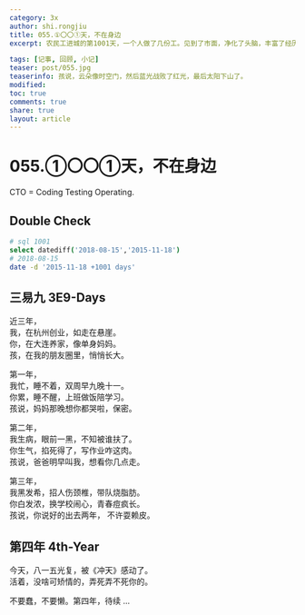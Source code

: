 ```yaml
---
category: 3x
author: shi.rongjiu
title: 055.①〇〇①天，不在身边
excerpt: 农民工进城的第1001天，一个人做了几份工。见到了市面，净化了头脑，丰富了经历，为了生活，忘了生活。

tags: [记事, 回顾, 小记]
teaser: post/055.jpg
teaserinfo: 孩说，云朵像时空门，然后蓝光战败了红光，最后太阳下山了。
modified: 
toc: true
comments: true
share: true
layout: article
---
```


# 055.①〇〇①天，不在身边

CTO = Coding Testing Operating.

## Double Check

``` bash
# sql 1001
select datediff('2018-08-15','2015-11-18')
# 2018-08-15
date -d '2015-11-18 +1001 days'
```

## 三易九 3E9-Days

近三年，  
我，在杭州创业，如走在悬崖。  
你，在大连养家，像单身妈妈。  
孩，在我的朋友圈里，悄悄长大。  

第一年，  
我忙，睡不着，双周早九晚十一。  
你累，睡不醒，上班做饭陪学习。  
孩说，妈妈那晚想你都哭啦，保密。  

第二年，  
我生病，眼前一黑，不知被谁扶了。  
你生气，掐死得了，写作业咋这肉。  
孩说，爸爸明早叫我，想看你几点走。  

第三年，  
我黑发希，招人伤颈椎，带队烧脂肪。  
你白发浓，换学校闹心，青春痘疯长。  
孩说，你说好的出去两年， 不许耍赖皮。  

## 第四年 4th-Year

今天，八一五光复，被《冲天》感动了。  
活着，没啥可矫情的，弄死弄不死你的。

不要蠢，不要懒。第四年，待续 ...
